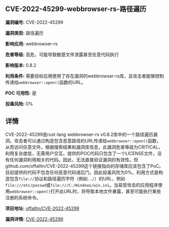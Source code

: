 ## CVE-2022-45299-webbrowser-rs-路径遍历

**漏洞编号:** CVE-2022-45299

**漏洞类型:** 路径遍历

**影响应用:** webbrowser-rs

**危害等级:** 高危，可能导致敏感文件泄露甚至任意代码执行

**影响版本:** 0.8.2

**利用条件:** 需要目标应用使用了存在漏洞的webbrowser-rs库，且攻击者能够控制传递给`webbrowser::open()`函数的URL。

**POC 可用性:** 是

**投毒风险:** 0%

## 详情

CVE-2022-45299是rust-lang webbrowser-rs v0.8.2库中的一个路径遍历漏洞。攻击者可以通过构造包含恶意路径的URL传递给`webbrowser::open()`函数，从而访问任意文件。根据搜索结果和漏洞库信息，此漏洞危害等级为CRITICAL，利用复杂度低，无需用户交互。提供的POC代码只包含了一个LICENSE文件，没有任何漏洞利用相关的代码。因此，无法直接验证漏洞的有效性。但github.com/offalltn/CVE-2022-45299这个链接指向的存储库应该包含了PoC。目前提供的代码不包含任何恶意代码或后门，因此投毒风险为0%。利用方式是构造包含`file://`协议和路径遍历字符（例如`../`）的URL，例如`file:///etc/passwd`或`file:///C:/Windows/win.ini`。当易受攻击的应用程序使用`webbrowser::open()`打开此URL时，将导致本地文件暴露，甚至可能执行某些注册的系统命令。

**项目地址:** [offalltn/CVE-2022-45299](https://github.com/offalltn/CVE-2022-45299)

**漏洞详情:** [CVE-2022-45299](https://nvd.nist.gov/vuln/detail/CVE-2022-45299)